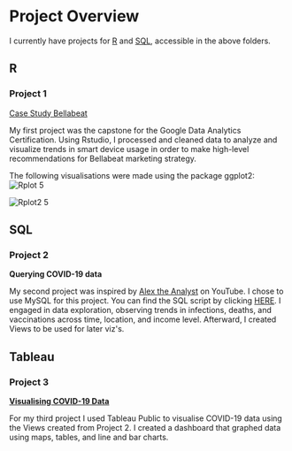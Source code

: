 # Project Overview

I currently have projects for [R](https://github.com/JesseHilario/JesseHilario.github.io/tree/main/R) and [SQL](https://github.com/JesseHilario/JesseHilario.github.io/tree/main/SQL), accessible in the above folders.

## R

### Project 1
[Case Study Bellabeat](https://www.kaggle.com/code/jessehilario/case-study-bellabeat)

My first project was the capstone for the Google Data Analytics Certification. Using Rstudio, I processed and cleaned data to analyze and visualize trends in smart device usage in order to make high-level recommendations for Bellabeat marketing strategy.

The following visualisations were made using the package ggplot2:
![Rplot 5](https://user-images.githubusercontent.com/106210905/183310908-0fee648f-4053-4a23-832d-845b4003d6c2.png)

![Rplot2 5](https://user-images.githubusercontent.com/106210905/183310910-adc5ecab-b76a-4968-8e51-f916824335be.png)


## SQL

### Project 2
**Querying COVID-19 data**

My second project was inspired by [Alex the Analyst](https://www.youtube.com/watch?v=qfyynHBFOsM&t=285s) on YouTube. I chose to use MySQL for this project.  You can find the SQL script by clicking [HERE](https://github.com/JesseHilario/JesseHilario.github.io/tree/main/SQL/2022_covid_project). I engaged in data exploration, observing trends in infections, deaths, and vaccinations across time, location, and income level. Afterward, I created Views to be used for later viz's. 


## Tableau

### Project 3
[**Visualising COVID-19 Data**](https://public.tableau.com/app/profile/jesse.hilario/viz/CovidProject_16627538263150/Dashboard1?publish=yes)

For my third project I used Tableau Public to visualise COVID-19 data using the Views created from Project 2. I created a dashboard that graphed data using maps, tables, and line and bar charts.
